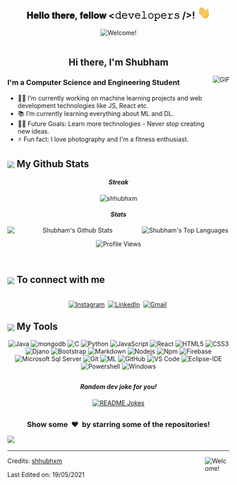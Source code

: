 <!-- hola section -->

<div align="center">
   <h2> 𝐇𝐞𝐥𝐥𝐨 𝐭𝐡𝐞𝐫𝐞, 𝐟𝐞𝐥𝐥𝐨𝐰
      <𝚍𝚎𝚟𝚎𝚕𝚘𝚙𝚎𝚛𝚜 />! <img src="https://github.com/ABSphreak/ABSphreak/blob/master/gifs/Hi.gif" width="30px">
   </h2>
</div>

<!-- shubham vyas image -->

<div align="center" width="50">

   <img src="https://i.imgur.com/HoaXYB8.gif" alt="Welcome!" width="500" />

</div>
<br>

<h2 align="center"> Hi there, I'm Shubham </h2>

<img align="right" alt="GIF" height="160px" src="https://media.giphy.com/media/xTiTnBELA6Mb1TeeOc/source.gif"
   padding-top="10px" />

<h3> I'm a Computer Science and Engineering Student </h3>

- 👨‍💻 I’m currently working on machine learning projects and web development technologies like JS, React etc.
- 📚 I’m currently learning everything about ML and DL.
- 💪🏼 Future Goals: Learn more technologies - Never stop creating new ideas.
- ⚡ Fun fact: I love photography and I'm a fitness enthusiast.

<!-- github stats -->

<summary>
   <h2><img src="https://emojis.slackmojis.com/emojis/images/1471045852/841/hero.gif?1471045852" align="center"
         width="28" /> My Github Stats</h2>
</summary>

<div align="center">

   _<h4 align="center">Streak</h4>_

   <p><img align="center"
         src="https://github-readme-streak-stats.herokuapp.com/?user=shhubhxm&theme=dark&hide_border=true&fire=743cc7&sideNums=b6336c&currStreakNum=b6336c&sideLabels=743cc7&ring=743cc7&currStreakLabel=743cc7&background=141321"
         alt="shhubhxm" /></p>

   _<h4 align="center">Stats</h4>_
   <img align="left"
      src="https://github-readme-stats.vercel.app/api?username=shhubhxm&show_icons=true&theme=radical&border_color=141321"
      alt="Shubham's Github Stats" width="60%">   

   <img
      src="https://github-readme-stats.sumanth-talluri.vercel.app/api/top-langs/?username=shhubhxm&show_icons=true&hide_border=true&theme=radical"
      width="37%" alt="Shubham's Top Languages">
      
   <img
      src="https://komarev.com/ghpvc/?username=shhubhxm&style=flat-square&color=C13571"
      width="10%" alt="Profile Views">
      
   <br>
</div>

<!-- connect with me -->

<summary>
   <h2><img src="https://emojis.slackmojis.com/emojis/images/1579216111/7550/pikachu_wave.gif?1579216111" align="center"
         width="28" /> To connect with me</h2>
</summary>

<p align="center">
   <br>
   <a href="https://www.instagram.com/shhubhxm/"><img
         src="https://img.shields.io/badge/instagram-%23E4405F.svg?&style=for-the-badge&logo=instagram&logoColor=white"
         alt="Instagram" /></a>&nbsp;
   <a href="https://www.linkedin.com/in/shubhamvyas7/"><img
         src="https://img.shields.io/badge/linkedin-%230077B5.svg?&style=for-the-badge&logo=linkedin&logoColor=white"
         alt="LinkedIn" /></a>&nbsp;
   <a href="mailto:vyasshubham.41@gmail.com?subject=Hola%20Shubham!"><img
         src="https://img.shields.io/badge/gmail-%23D14836.svg?&style=for-the-badge&logo=gmail&logoColor=white"
         alt="Gmail" /></a>&nbsp;
</p>

<!-- my tools -->

<summary>
   <h2><img src="https://emojis.slackmojis.com/emojis/images/1471045839/793/computerrage.gif?1471045839" align="center"
         width="28" /> My Tools</h2>
</summary>

<div align="center">

   ![Java](http://img.shields.io/badge/-Java-5B4638?style=flat-square&logo=java&logoColor=ffffff)
   ![mongodb](https://img.shields.io/badge/-mongodb-CB3837?style=flat-square&logo=mongodb&logoColor=8e9775)
   ![C](http://img.shields.io/badge/-C-A8B9CC?style=flat-square&logo=c&logoColor=ffffff)
   ![Python](http://img.shields.io/badge/-Python-3776AB?style=flat-square&logo=python&logoColor=ffffff)
   ![JavaScript](https://img.shields.io/badge/-JavaScript-%23F7DF1C?style=flat-square&logo=javascript&logoColor=000000&labelColor=%23F7DF1C&color=%23FFCE5A)
   ![React](https://img.shields.io/badge/-React-61DAFB?style=flat-square&logo=react&logoColor=ffffff)
   ![HTML5](https://img.shields.io/badge/-HTML5-%23E44D27?style=flat-square&logo=html5&logoColor=ffffff)
   ![CSS3](https://img.shields.io/badge/-CSS3-%231572B6?style=flat-square&logo=css3)
   ![Djano](https://img.shields.io/badge/-Django-%23CC6699?style=flat-square&logo=django&logoColor=ffffff)
   ![Bootstrap](https://img.shields.io/badge/-Bootstrap-563D7C?style=flat-square&logo=Bootstrap)
   ![Markdown](https://img.shields.io/badge/-Markdown-000000?style=flat-square&logo=markdown)
   ![Nodejs](https://img.shields.io/badge/-Nodejs-339933?style=flat-square&logo=Node.js&logoColor=ffffff)
   ![Npm](https://img.shields.io/badge/-npm-CB3837?style=flat-square&logo=npm)
   ![Firebase](https://img.shields.io/badge/-Firebase-FFCA28?style=flat-square&logo=firebase&logoColor=ffffff)
   ![Microsoft Sql
   Server](https://img.shields.io/badge/-Sql%20Server-CC2927?style=flat-square&logo=microsoft-sql-server&logoColor=ffffff)
   ![Git](https://img.shields.io/badge/-Git-%23F05032?style=flat-square&logo=git&logoColor=%23ffffff)
   ![ML](https://img.shields.io/badge/-MachineLearning-FCA121?style=flat-square&logo=ml)
   ![GitHub](https://img.shields.io/badge/-GitHub-181717?style=flat-square&logo=github)
   ![VS Code](http://img.shields.io/badge/-VS%20Code-007ACC?style=flat-square&logo=visual-studio-code&logoColor=ffffff)
   ![Eclipse-IDE](http://img.shields.io/badge/-Eclipse-2C2255?style=flat-square&logo=eclipse&logoColor=ffffff)
   ![Powershell](http://img.shields.io/badge/-Powershell-5391FE?style=flat-square&logo=powershell&logoColor=ffffff)
   ![Windows](http://img.shields.io/badge/-Windows-0078D6?style=flat-square&logo=windows&logoColor=ffffff)

</div>
<h2></h2>
<div align="center">
   <h4><i>Random dev joke for you!</i><br></h4>
   <a href="https://readme-jokes.vercel.app"><img align="center" src="https://readme-jokes.vercel.app/api"
         alt="README Jokes"></a>
</div>
<h2></h2>
<div align="center">
   <h3 align="center">Show some &nbsp;❤️&nbsp; by starring some of the repositories!</h3>
</div><img src="https://github.com/punitkmryh/punitkmryh/blob/master/wave.svg" />

---

<img align="right" src="https://media.giphy.com/media/3og0ILLVvPp8d64Jd6/source.gif" alt="Welcome!" width="56" />

Credits: [shhubhxm](https://github.com/shhubhxm)

Last Edited on: 19/05/2021

